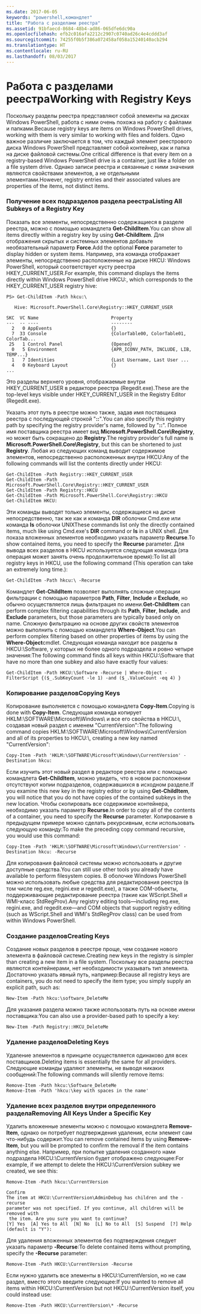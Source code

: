 ```yaml
---
ms.date: 2017-06-05
keywords: "powershell,командлет"
title: "Работа с разделами реестра"
ms.assetid: 91bfaecd-8684-48b4-ad86-065dfe6dc90a
ms.openlocfilehash: efb2c016afa2212c2907c0740ad26c4e4cddd3af
ms.sourcegitcommit: 74255f0b5f386a072458af058a15240140acb294
ms.translationtype: HT
ms.contentlocale: ru-RU
ms.lasthandoff: 08/03/2017
---
```

# <a name="working-with-registry-keys"></a><span data-ttu-id="b3897-103">Работа с разделами реестра</span><span class="sxs-lookup"><span data-stu-id="b3897-103">Working with Registry Keys</span></span>
<span data-ttu-id="b3897-104">Поскольку разделы реестра представляют собой элементы на дисках Windows PowerShell, работа с ними очень похожа на работу с файлами и папками.</span><span class="sxs-lookup"><span data-stu-id="b3897-104">Because registry keys are items on Windows PowerShell drives, working with them is very similar to working with files and folders.</span></span> <span data-ttu-id="b3897-105">Одно важное различие заключается в том, что каждый элемент реестрового диска Windows PowerShell представляет собой контейнер, как и папка на диске файловой системы.</span><span class="sxs-lookup"><span data-stu-id="b3897-105">One critical difference is that every item on a registry-based Windows PowerShell drive is a container, just like a folder on a file system drive.</span></span> <span data-ttu-id="b3897-106">Однако записи реестра и связанные с ними значения являются свойствами элементов, а не отдельными элементами.</span><span class="sxs-lookup"><span data-stu-id="b3897-106">However, registry entries and their associated values are properties of the items, not distinct items.</span></span>

### <a name="listing-all-subkeys-of-a-registry-key"></a><span data-ttu-id="b3897-107">Получение всех подразделов раздела реестра</span><span class="sxs-lookup"><span data-stu-id="b3897-107">Listing All Subkeys of a Registry Key</span></span>
<span data-ttu-id="b3897-108">Показать все элементы, непосредственно содержащиеся в разделе реестра, можно с помощью командлета **Get-ChildItem**.</span><span class="sxs-lookup"><span data-stu-id="b3897-108">You can show all items directly within a registry key by using **Get-ChildItem**.</span></span> <span data-ttu-id="b3897-109">Для отображения скрытых и системных элементов добавьте необязательный параметр **Force**.</span><span class="sxs-lookup"><span data-stu-id="b3897-109">Add the optional **Force** parameter to display hidden or system items.</span></span> <span data-ttu-id="b3897-110">Например, эта команда отображает элементы, непосредственно расположенные на диске HKCU: Windows PowerShell, который соответствует кусту реестра HKEY_CURRENT_USER.</span><span class="sxs-lookup"><span data-stu-id="b3897-110">For example, this command displays the items directly within Windows PowerShell drive HKCU:, which corresponds to the HKEY_CURRENT_USER registry hive:</span></span>

```
PS> Get-ChildItem -Path hkcu:\

   Hive: Microsoft.PowerShell.Core\Registry::HKEY_CURRENT_USER

SKC  VC Name                           Property
---  -- ----                           --------
  2   0 AppEvents                      {}
  7  33 Console                        {ColorTable00, ColorTable01, ColorTab...
 25   1 Control Panel                  {Opened}
  0   5 Environment                    {APR_ICONV_PATH, INCLUDE, LIB, TEMP...}
  1   7 Identities                     {Last Username, Last User ...
  4   0 Keyboard Layout                {}
...
```

<span data-ttu-id="b3897-111">Это разделы верхнего уровня, отображаемые внутри HKEY_CURRENT_USER в редакторе реестра (Regedit.exe).</span><span class="sxs-lookup"><span data-stu-id="b3897-111">These are the top-level keys visible under HKEY_CURRENT_USER in the Registry Editor (Regedit.exe).</span></span>

<span data-ttu-id="b3897-112">Указать этот путь в реестре можно также, задав имя поставщика реестра с последующей строкой "**::**".</span><span class="sxs-lookup"><span data-stu-id="b3897-112">You can also specify this registry path by specifying the registry provider's name, followed by "**::**".</span></span> <span data-ttu-id="b3897-113">Полное имя поставщика реестра имеет вид **Microsoft.PowerShell.Core\\Registry**, но может быть сокращено до **Registry**.</span><span class="sxs-lookup"><span data-stu-id="b3897-113">The registry provider's full name is **Microsoft.PowerShell.Core\\Registry**, but this can be shortened to just **Registry**.</span></span> <span data-ttu-id="b3897-114">Любая из следующих команд выводит содержимое элементов, непосредственно расположенных внутри HKCU:</span><span class="sxs-lookup"><span data-stu-id="b3897-114">Any of the following commands will list the contents directly under HKCU:</span></span>

```
Get-ChildItem -Path Registry::HKEY_CURRENT_USER
Get-ChildItem -Path Microsoft.PowerShell.Core\Registry::HKEY_CURRENT_USER
Get-ChildItem -Path Registry::HKCU
Get-ChildItem -Path Microsoft.PowerShell.Core\Registry::HKCU
Get-ChildItem HKCU:
```

<span data-ttu-id="b3897-115">Эти команды выводят только элементы, содержащиеся на диске непосредственно, так же как и команда **DIR** оболочки Cmd.exe или команда **ls** оболочки UNIX</span><span class="sxs-lookup"><span data-stu-id="b3897-115">These commands list only the directly contained items, much like using Cmd.exe's **DIR** command or **ls** in a UNIX shell.</span></span> <span data-ttu-id="b3897-116">Для показа вложенных элементов необходимо указать параметр **Recurse**.</span><span class="sxs-lookup"><span data-stu-id="b3897-116">To show contained items, you need to specify the **Recurse** parameter.</span></span> <span data-ttu-id="b3897-117">Для вывода всех разделов в HKCU используется следующая команда (эта операция может занять очень продолжительное время):</span><span class="sxs-lookup"><span data-stu-id="b3897-117">To list all registry keys in HKCU, use the following command (This operation can take an extremely long time.):</span></span>

```
Get-ChildItem -Path hkcu:\ -Recurse
```

<span data-ttu-id="b3897-118">Командлет **Get-ChildItem** позволяет выполнять сложные операции фильтрации с помощью параметров **Path**, **Filter**, **Include** и **Exclude**, но обычно осуществляется лишь фильтрация по имени.</span><span class="sxs-lookup"><span data-stu-id="b3897-118">**Get-ChildItem** can perform complex filtering capabilities through its **Path**, **Filter**, **Include**, and **Exclude** parameters, but those parameters are typically based only on name.</span></span> <span data-ttu-id="b3897-119">Сложную фильтрацию на основе других свойств элементов можно выполнить с помощью командлета **Where-Object**.</span><span class="sxs-lookup"><span data-stu-id="b3897-119">You can perform complex filtering based on other properties of items by using the **Where-Object**cmdlet.</span></span> <span data-ttu-id="b3897-120">Следующая команда находит все разделы в HKCU:\\Software, у которых не более одного подраздела и ровно четыре значения:</span><span class="sxs-lookup"><span data-stu-id="b3897-120">The following command finds all keys within HKCU:\\Software that have no more than one subkey and also have exactly four values:</span></span>

```
Get-ChildItem -Path HKCU:\Software -Recurse | Where-Object -FilterScript {($_.SubKeyCount -le 1) -and ($_.ValueCount -eq 4) }
```

### <a name="copying-keys"></a><span data-ttu-id="b3897-121">Копирование разделов</span><span class="sxs-lookup"><span data-stu-id="b3897-121">Copying Keys</span></span>
<span data-ttu-id="b3897-122">Копирование выполняется с помощью командлета **Copy-Item**.</span><span class="sxs-lookup"><span data-stu-id="b3897-122">Copying is done with **Copy-Item**.</span></span> <span data-ttu-id="b3897-123">Следующая команда копирует HKLM:\\SOFTWARE\\Microsoft\\Windows\\ и все его свойства в HKCU:\\, создавая новый раздел с именем "CurrentVersion":</span><span class="sxs-lookup"><span data-stu-id="b3897-123">The following command copies HKLM:\\SOFTWARE\\Microsoft\\Windows\\CurrentVersion and all of its properties to HKCU:\\, creating a new key named "CurrentVersion":</span></span>

```
Copy-Item -Path 'HKLM:\SOFTWARE\Microsoft\Windows\CurrentVersion' -Destination hkcu:
```

<span data-ttu-id="b3897-124">Если изучить этот новый раздел в редакторе реестра или с помощью командлета **Get-ChildItem**, можно увидеть, что в новом расположении отсутствуют копии подразделов, содержавшихся в исходном разделе.</span><span class="sxs-lookup"><span data-stu-id="b3897-124">If you examine this new key in the registry editor or by using **Get-ChildItem**, you will notice that you do not have copies of the contained subkeys in the new location.</span></span> <span data-ttu-id="b3897-125">Чтобы скопировать все содержимое контейнера, необходимо указать параметр **Recurse**.</span><span class="sxs-lookup"><span data-stu-id="b3897-125">In order to copy all of the contents of a container, you need to specify the **Recurse** parameter.</span></span> <span data-ttu-id="b3897-126">Копирование в предыдущем примере можно сделать рекурсивным, если использовать следующую команду:</span><span class="sxs-lookup"><span data-stu-id="b3897-126">To make the preceding copy command recursive, you would use this command:</span></span>

```
Copy-Item -Path 'HKLM:\SOFTWARE\Microsoft\Windows\CurrentVersion' -Destination hkcu: -Recurse
```

<span data-ttu-id="b3897-127">Для копирования файловой системы можно использовать и другие доступные средства.</span><span class="sxs-lookup"><span data-stu-id="b3897-127">You can still use other tools you already have available to perform filesystem copies.</span></span> <span data-ttu-id="b3897-128">В оболочке Windows PowerShell можно использовать любые средства для редактирования реестра (в том числе reg.exe, regini.exe и regedit.exe), а также COM-объекты, поддерживающие редактирование реестра (такие как WScript.Shell и WMI-класс StdRegProv).</span><span class="sxs-lookup"><span data-stu-id="b3897-128">Any registry editing tools—including reg.exe, regini.exe, and regedit.exe—and COM objects that support registry editing (such as WScript.Shell and WMI's StdRegProv class) can be used from within Windows PowerShell.</span></span>

### <a name="creating-keys"></a><span data-ttu-id="b3897-129">Создание разделов</span><span class="sxs-lookup"><span data-stu-id="b3897-129">Creating Keys</span></span>
<span data-ttu-id="b3897-130">Создание новых разделов в реестре проще, чем создание нового элемента в файловой системе.</span><span class="sxs-lookup"><span data-stu-id="b3897-130">Creating new keys in the registry is simpler than creating a new item in a file system.</span></span> <span data-ttu-id="b3897-131">Поскольку все разделы реестра являются контейнерами, нет необходимости указывать тип элемента. Достаточно указать явный путь, например:</span><span class="sxs-lookup"><span data-stu-id="b3897-131">Because all registry keys are containers, you do not need to specify the item type; you simply supply an explicit path, such as:</span></span>

```
New-Item -Path hkcu:\software_DeleteMe
```

<span data-ttu-id="b3897-132">Для указания раздела можно также использовать путь на основе имени поставщика:</span><span class="sxs-lookup"><span data-stu-id="b3897-132">You can also use a provider-based path to specify a key:</span></span>

```
New-Item -Path Registry::HKCU_DeleteMe
```

### <a name="deleting-keys"></a><span data-ttu-id="b3897-133">Удаление разделов</span><span class="sxs-lookup"><span data-stu-id="b3897-133">Deleting Keys</span></span>
<span data-ttu-id="b3897-134">Удаление элементов в принципе осуществляется одинаково для всех поставщиков.</span><span class="sxs-lookup"><span data-stu-id="b3897-134">Deleting items is essentially the same for all providers.</span></span> <span data-ttu-id="b3897-135">Следующие команды удаляют элементы, не выводя никаких сообщений:</span><span class="sxs-lookup"><span data-stu-id="b3897-135">The following commands will silently remove items:</span></span>

```
Remove-Item -Path hkcu:\Software_DeleteMe
Remove-Item -Path 'hkcu:\key with spaces in the name'
```

### <a name="removing-all-keys-under-a-specific-key"></a><span data-ttu-id="b3897-136">Удаление всех разделов внутри определенного раздела</span><span class="sxs-lookup"><span data-stu-id="b3897-136">Removing All Keys Under a Specific Key</span></span>
<span data-ttu-id="b3897-137">Удалить вложенные элементы можно с помощью командлета **Remove-Item**, однако он потребует подтверждения удаления, если элемент сам что-нибудь содержит.</span><span class="sxs-lookup"><span data-stu-id="b3897-137">You can remove contained items by using **Remove-Item**, but you will be prompted to confirm the removal if the item contains anything else.</span></span> <span data-ttu-id="b3897-138">Например, при попытке удаления созданного нами подраздела HKCU:\\CurrentVersion будет отображено следующее:</span><span class="sxs-lookup"><span data-stu-id="b3897-138">For example, if we attempt to delete the HKCU:\\CurrentVersion subkey we created, we see this:</span></span>

```
Remove-Item -Path hkcu:\CurrentVersion

Confirm
The item at HKCU:\CurrentVersion\AdminDebug has children and the -recurse
parameter was not specified. If you continue, all children will be removed with
 the item. Are you sure you want to continue?
[Y] Yes  [A] Yes to All  [N] No  [L] No to All  [S] Suspend  [?] Help
(default is "Y"):
```

<span data-ttu-id="b3897-139">Для удаления вложенных элементов без подтверждения следует указать параметр **-Recurse**:</span><span class="sxs-lookup"><span data-stu-id="b3897-139">To delete contained items without prompting, specify the **-Recurse** parameter:</span></span>

```
Remove-Item -Path HKCU:\CurrentVersion -Recurse
```

<span data-ttu-id="b3897-140">Если нужно удалить все элементы в HKCU:\\CurrentVersion, но не сам раздел, вместо этого введите следующее:</span><span class="sxs-lookup"><span data-stu-id="b3897-140">If you wanted to remove all items within HKCU:\\CurrentVersion but not HKCU:\\CurrentVersion itself, you could instead use:</span></span>

```
Remove-Item -Path HKCU:\CurrentVersion\* -Recurse
```

